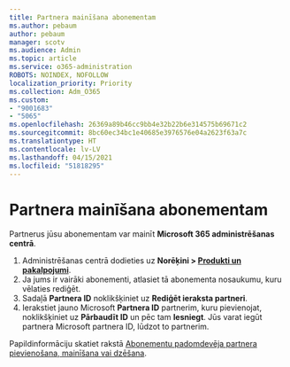 ```yaml
---
title: Partnera mainīšana abonementam
ms.author: pebaum
author: pebaum
manager: scotv
ms.audience: Admin
ms.topic: article
ms.service: o365-administration
ROBOTS: NOINDEX, NOFOLLOW
localization_priority: Priority
ms.collection: Adm_O365
ms.custom:
- "9001683"
- "5065"
ms.openlocfilehash: 26369a89b46cc9bb4e32b22b6e314575b69671c2
ms.sourcegitcommit: 8bc60ec34bc1e40685e3976576e04a2623f63a7c
ms.translationtype: HT
ms.contentlocale: lv-LV
ms.lasthandoff: 04/15/2021
ms.locfileid: "51818295"
---
```

# <a name="change-the-partner-for-a-subscription"></a>Partnera mainīšana abonementam

Partnerus jūsu abonementam var mainīt **Microsoft 365 administrēšanas centrā**.

1. Administrēšanas centrā dodieties uz **Norēķini > [Produkti un pakalpojumi](https://go.microsoft.com/fwlink/p/?linkid=842054)**. 
2. Ja jums ir vairāki abonementi, atlasiet tā abonementa nosaukumu, kuru vēlaties rediģēt. 
3. Sadaļā **Partnera ID** noklikšķiniet uz **Rediģēt ieraksta partneri**.
4. Ierakstiet jauno Microsoft **Partnera ID** partnerim, kuru pievienojat, noklikšķiniet uz **Pārbaudīt ID** un pēc tam **Iesniegt**. Jūs varat iegūt partnera Microsoft partnera ID, lūdzot to partnerim.

Papildinformāciju skatiet rakstā [Abonementu padomdevēja partnera pievienošana, mainīšana vai dzēšana](https://docs.microsoft.com/microsoft-365/admin/misc/add-partner). 
